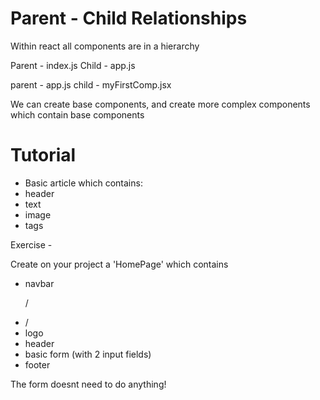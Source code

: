 # Parent - Child Relationships

Within react all components are in a hierarchy

Parent - index.js
Child - app.js

parent - app.js
child - myFirstComp.jsx

We can create base components, and create more complex components which contain base components 

# Tutorial

- Basic article which contains: 
- header
- text
- image
- tags 

Exercise - 

Create on your project a 'HomePage' which contains

- navbar <p> / <li> / <a>
- logo
- header 
- basic form (with 2 input fields)
- footer

The form doesnt need to do anything! 


